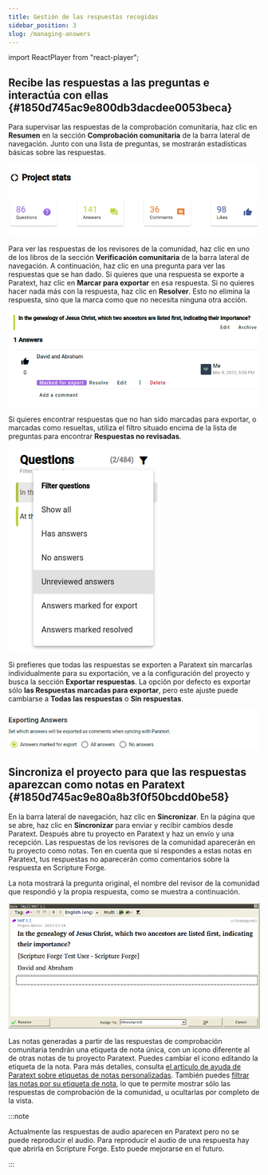 ```yaml
---
title: Gestión de las respuestas recogidas
sidebar_position: 3
slug: /managing-answers
---
```


import ReactPlayer from "react-player";

## Recibe las respuestas a las preguntas e interactúa con ellas {#1850d745ac9e800db3dacdee0053beca}

<ReactPlayer controls url="https://youtu.be/C3bgh3yufVg" />

Para supervisar las respuestas de la comprobación comunitaria, haz clic en **Resumen** en la sección **Comprobación comunitaria** de la barra lateral de navegación. Junto con una lista de preguntas, se mostrarán estadísticas básicas sobre las respuestas.

![](./685721.png)

Para ver las respuestas de los revisores de la comunidad, haz clic en uno de los libros de la sección **Verificación comunitaria** de la barra lateral de navegación. A continuación, haz clic en una pregunta para ver las respuestas que se han dado. Si quieres que una respuesta se exporte a Paratext, haz clic en **Marcar para exportar** en esa respuesta. Si no quieres hacer nada más con la respuesta, haz clic en **Resolver**. Esto no elimina la respuesta, sino que la marca como que no necesita ninguna otra acción.

![](./1417670916.png)

Si quieres encontrar respuestas que no han sido marcadas para exportar, o marcadas como resueltas, utiliza el filtro situado encima de la lista de preguntas para encontrar **Respuestas no revisadas**.

![](./2739440.png)

Si prefieres que todas las respuestas se exporten a Paratext sin marcarlas individualmente para su exportación, ve a la configuración del proyecto y busca la sección **Exportar respuestas**. La opción por defecto es exportar sólo **las Respuestas marcadas para exportar**, pero este ajuste puede cambiarse a **Todas las respuestas** o **Sin respuestas**.

![](./1265120461.png)

## Sincroniza el proyecto para que las respuestas aparezcan como notas en Paratext {#1850d745ac9e80a8b3f0f50bcdd0be58}

En la barra lateral de navegación, haz clic en **Sincronizar**. En la página que se abre, haz clic en **Sincronizar** para enviar y recibir cambios desde Paratext. Después abre tu proyecto en Paratext y haz un envío y una recepción. Las respuestas de los revisores de la comunidad aparecerán en tu proyecto como notas. Ten en cuenta que si respondes a estas notas en Paratext, tus respuestas no aparecerán como comentarios sobre la respuesta en Scripture Forge.

La nota mostrará la pregunta original, el nombre del revisor de la comunidad que respondió y la propia respuesta, como se muestra a continuación.

![](./673009763.png)

Las notas generadas a partir de las respuestas de comprobación comunitaria tendrán una etiqueta de nota única, con un icono diferente al de otras notas de tu proyecto Paratext. Puedes cambiar el icono editando la etiqueta de la nota. Para más detalles, consulta [el artículo de ayuda de Paratext sobre etiquetas de notas personalizadas](https://paratext.org/paratext-training/tutorials/custom-project-note-tags-tutorial/). También puedes [filtrar las notas por su etiqueta de nota](https://paratext.org/2022/08/15/custom-note-tags/#Filter_for_Custom_Note_Tags), lo que te permite mostrar sólo las respuestas de comprobación de la comunidad, u ocultarlas por completo de la vista.

:::note

Actualmente las respuestas de audio aparecen en Paratext pero no se puede reproducir el audio. Para reproducir el audio de una respuesta hay que abrirla en Scripture Forge. Esto puede mejorarse en el futuro.

:::



